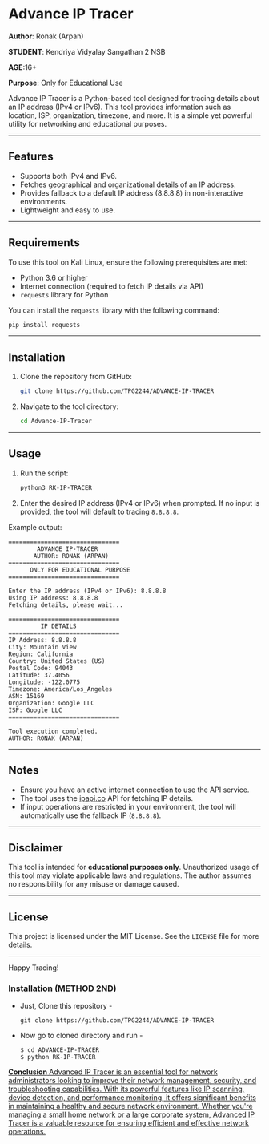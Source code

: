 # Advance IP Tracer

**Author**: Ronak (Arpan) 

**STUDENT**: Kendriya Vidyalay Sangathan 2 NSB 

**AGE**:16+

**Purpose**: Only for Educational Use  

Advance IP Tracer is a Python-based tool designed for tracing details about an IP address (IPv4 or IPv6). This tool provides information such as location, ISP, organization, timezone, and more. It is a simple yet powerful utility for networking and educational purposes.

---

## Features
- Supports both IPv4 and IPv6.
- Fetches geographical and organizational details of an IP address.
- Provides fallback to a default IP address (8.8.8.8) in non-interactive environments.
- Lightweight and easy to use.

---

## Requirements

To use this tool on Kali Linux, ensure the following prerequisites are met:

- Python 3.6 or higher
- Internet connection (required to fetch IP details via API)
- `requests` library for Python

You can install the `requests` library with the following command:
```bash
pip install requests
```

---

## Installation

1. Clone the repository from GitHub:
   ```bash
   git clone https://github.com/TPG2244/ADVANCE-IP-TRACER
   ```

2. Navigate to the tool directory:
   ```bash
   cd Advance-IP-Tracer
   ```


---

## Usage

1. Run the script:
   ```bash
   python3 RK-IP-TRACER
   ```

2. Enter the desired IP address (IPv4 or IPv6) when prompted. If no input is provided, the tool will default to tracing `8.8.8.8`.

Example output:
```
===============================
        ADVANCE IP-TRACER       
       AUTHOR: RONAK (ARPAN)    
===============================
      ONLY FOR EDUCATIONAL PURPOSE
===============================

Enter the IP address (IPv4 or IPv6): 8.8.8.8
Using IP address: 8.8.8.8
Fetching details, please wait...

===============================
         IP DETAILS             
===============================
IP Address: 8.8.8.8
City: Mountain View
Region: California
Country: United States (US)
Postal Code: 94043
Latitude: 37.4056
Longitude: -122.0775
Timezone: America/Los_Angeles
ASN: 15169
Organization: Google LLC
ISP: Google LLC
===============================

Tool execution completed.
AUTHOR: RONAK (ARPAN)
```

---

## Notes
- Ensure you have an active internet connection to use the API service.
- The tool uses the [ipapi.co](https://ipapi.co/) API for fetching IP details.
- If input operations are restricted in your environment, the tool will automatically use the fallback IP (`8.8.8.8`).

---

## Disclaimer
This tool is intended for **educational purposes only**. Unauthorized usage of this tool may violate applicable laws and regulations. The author assumes no responsibility for any misuse or damage caused.

---

## License
This project is licensed under the MIT License. See the `LICENSE` file for more details.

---

Happy Tracing!


### Installation (METHOD 2ND)

- Just, Clone this repository -
  ```
  git clone https://github.com/TPG2244/ADVANCE-IP-TRACER
  ```

- Now go to cloned directory and run -
  ```
  $ cd ADVANCE-IP-TRACER
  $ python RK-IP-TRACER
  ```
  <p align="left">
  <a href="https://shell.cloud.google.com/cloudshell/open?cloudshell_git_repo=https://https://github.com/TPG2244/ADVANCE-IP-TRACER.git&tutorial=README.md" </p>

**Conclusion**
Advanced IP Tracer is an essential tool for network administrators looking to improve their network management, security, and troubleshooting capabilities. With its powerful features like IP scanning, device detection, and performance monitoring, it offers significant benefits in maintaining a healthy and secure network environment. Whether you're managing a small home network or a large corporate system, Advanced IP Tracer is a valuable resource for ensuring efficient and effective network operations.
